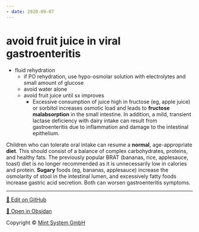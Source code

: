```yaml
---
- date: 2020-09-07
---
```


# avoid fruit juice in viral gastroenteritis

<!--  viral gastroenteritis in peds management -->

- fluid rehydration
	- if PO rehydration, use hypo-osmolar solution with electrolytes and small amount of glucose
	- avoid water alone
	- avoid fruit juice until sx improves
		- Excessive consumption of juice high in fructose (eg, apple juice) or sorbitol increases osmotic load and leads to **fructose malabsorption** in the small intestine.  In addition, a mild, transient lactase deficiency with dairy intake can result from gastroenteritis due to inflammation and damage to the intestinal epithelium.

Children who can tolerate oral intake can resume a **normal**, age-appropriate **diet**.  This should consist of a balance of complex carbohydrates, proteins, and healthy fats.  The previously popular BRAT (bananas, rice, applesauce, toast) diet is no longer recommended as it is unnecessarily low in calories and protein.  **Sugary** foods (eg, bananas, applesauce) increase the osmolarity of stool in the intestinal lumen, and excessively fatty foods increase gastric acid secretion.  Both can worsen gastroenteritis symptoms.


<hr>

[📝 Edit on GitHub](https://github.com/Mint-System/Knowledge/blob/master/avoid%20fruit%20juice%20in%20viral%20gastroenteritis.md)

[📂 Open in Obsidan](obsidian://open?vault=Knowledge%20Mint%20System&file=avoid%20fruit%20juice%20in%20viral%20gastroenteritis.md ':target=_self')

<footer>Copyright © <a href="https://www.mint-system.ch/">Mint System GmbH</a></footer>
